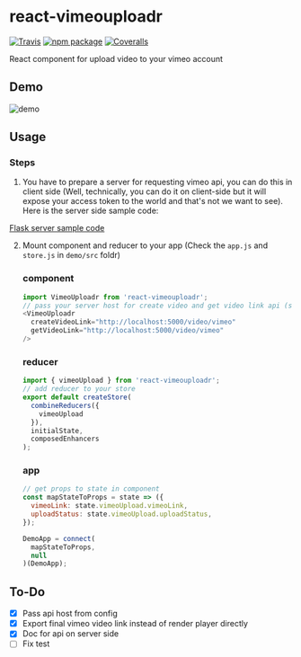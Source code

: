 # react-vimeouploadr

[![Travis][build-badge]][build]
[![npm package][npm-badge]][npm]
[![Coveralls][coveralls-badge]][coveralls]

React component for upload video to your vimeo account

[build-badge]: https://img.shields.io/travis/ArvinH/react-vimeouploadr/master.png?style=flat-square
[build]: https://travis-ci.org/ArvinH/react-vimeouploadr

[npm-badge]: https://img.shields.io/npm/v/npm-package.png?style=flat-square
[npm]: https://www.npmjs.org/package/npm-package

[coveralls-badge]: https://img.shields.io/coveralls/ArvinH/react-vimeouploadr/master.png?style=flat-square
[coveralls]: https://coveralls.io/github/ArvinH/react-vimeouploadr

## Demo
![demo](http://g.recordit.co/lG2JE1ZXiY.gif)

## Usage

### Steps

1. You have to prepare a server for requesting vimeo api, you can do this in client side (Well, technically, you can do it on client-side but it will expose your access token to the world and that's not we want to see). Here is the server side sample code:

  [Flask server sample code](https://gist.github.com/ArvinH/42ad574cd8caf6ccd55afa7e2ad9c43a)

2. Mount component and reducer to your app (Check the `app.js` and `store.js` in `demo/src` foldr)
  
    ### component
    ```js
    import VimeoUploadr from 'react-vimeouploadr';
    // pass your server host for create video and get video link api (see the servier side code sample)
    <VimeoUploadr
      createVideoLink="http://localhost:5000/video/vimeo"
      getVideoLink="http://localhost:5000/video/vimeo"
    />
    ```

    ### reducer
    ```js
    import { vimeoUpload } from 'react-vimeouploadr';
    // add reducer to your store
    export default createStore(
      combineReducers({
        vimeoUpload
      }),
      initialState,
      composedEnhancers
    );
    ```

    ### app
    ```js
    // get props to state in component
    const mapStateToProps = state => ({
      vimeoLink: state.vimeoUpload.vimeoLink,
      uploadStatus: state.vimeoUpload.uploadStatus,
    });

    DemoApp = connect(
      mapStateToProps,
      null
    )(DemoApp);
    ```

## To-Do
- [x] Pass api host from config
- [x] Export final vimeo video link instead of render player directly
- [x] Doc for api on server side
- [ ] Fix test